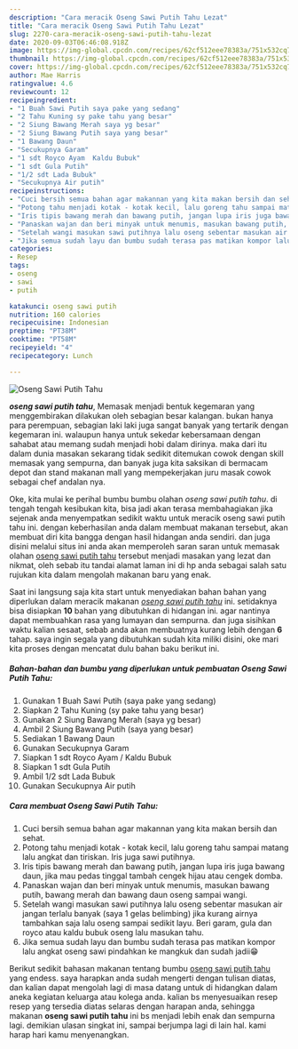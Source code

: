 ```yaml
---
description: "Cara meracik Oseng Sawi Putih Tahu Lezat"
title: "Cara meracik Oseng Sawi Putih Tahu Lezat"
slug: 2270-cara-meracik-oseng-sawi-putih-tahu-lezat
date: 2020-09-03T06:46:08.918Z
image: https://img-global.cpcdn.com/recipes/62cf512eee78383a/751x532cq70/oseng-sawi-putih-tahu-foto-resep-utama.jpg
thumbnail: https://img-global.cpcdn.com/recipes/62cf512eee78383a/751x532cq70/oseng-sawi-putih-tahu-foto-resep-utama.jpg
cover: https://img-global.cpcdn.com/recipes/62cf512eee78383a/751x532cq70/oseng-sawi-putih-tahu-foto-resep-utama.jpg
author: Mae Harris
ratingvalue: 4.6
reviewcount: 12
recipeingredient:
- "1 Buah Sawi Putih saya pake yang sedang"
- "2 Tahu Kuning sy pake tahu yang besar"
- "2 Siung Bawang Merah saya yg besar"
- "2 Siung Bawang Putih saya yang besar"
- "1 Bawang Daun"
- "Secukupnya Garam"
- "1 sdt Royco Ayam  Kaldu Bubuk"
- "1 sdt Gula Putih"
- "1/2 sdt Lada Bubuk"
- "Secukupnya Air putih"
recipeinstructions:
- "Cuci bersih semua bahan agar makannan yang kita makan bersih dan sehat."
- "Potong tahu menjadi kotak - kotak kecil, lalu goreng tahu sampai matang lalu angkat dan tiriskan. Iris juga sawi putihnya."
- "Iris tipis bawang merah dan bawang putih, jangan lupa iris juga bawang daun, jika mau pedas tinggal tambah cengek hijau atau cengek domba."
- "Panaskan wajan dan beri minyak untuk menumis, masukan bawang putih, bawang merah dan bawang daun oseng sampai wangi."
- "Setelah wangi masukan sawi putihnya lalu oseng sebentar masukan air jangan terlalu banyak (saya 1 gelas belimbing) jika kurang airnya tambahkan saja lalu oseng sampai sedikit layu. Beri garam, gula dan royco atau kaldu bubuk oseng lalu masukan tahu."
- "Jika semua sudah layu dan bumbu sudah terasa pas matikan kompor lalu angkat oseng sawi pindahkan ke mangkuk dan sudah jadii😁"
categories:
- Resep
tags:
- oseng
- sawi
- putih

katakunci: oseng sawi putih 
nutrition: 160 calories
recipecuisine: Indonesian
preptime: "PT38M"
cooktime: "PT58M"
recipeyield: "4"
recipecategory: Lunch

---
```



![Oseng Sawi Putih Tahu](https://img-global.cpcdn.com/recipes/62cf512eee78383a/751x532cq70/oseng-sawi-putih-tahu-foto-resep-utama.jpg)

<b><i>oseng sawi putih tahu</i></b>, Memasak menjadi bentuk kegemaran yang menggembirakan dilakukan oleh sebagian besar kalangan. bukan hanya para perempuan, sebagian laki laki juga sangat banyak yang tertarik dengan kegemaran ini. walaupun hanya untuk sekedar kebersamaan dengan sahabat atau memang sudah menjadi hobi dalam dirinya. maka dari itu dalam dunia masakan sekarang tidak sedikit ditemukan cowok dengan skill memasak yang sempurna, dan banyak juga kita saksikan di bermacam depot dan stand makanan mall yang mempekerjakan juru masak cowok sebagai chef andalan nya.



Oke, kita mulai ke perihal bumbu bumbu olahan <i>oseng sawi putih tahu</i>. di tengah tengah kesibukan kita, bisa jadi akan terasa membahagiakan jika sejenak anda menyempatkan sedikit waktu untuk meracik oseng sawi putih tahu ini. dengan keberhasilan anda dalam membuat makanan tersebut, akan membuat diri kita bangga dengan hasil hidangan anda sendiri. dan juga disini melalui situs ini anda akan memperoleh saran saran untuk memasak olahan <u>oseng sawi putih tahu</u> tersebut menjadi masakan yang lezat dan nikmat, oleh sebab itu tandai alamat laman ini di hp anda sebagai salah satu rujukan kita dalam mengolah makanan baru yang enak.


Saat ini langsung saja kita start untuk menyediakan bahan bahan yang diperlukan dalam meracik makanan <u><i>oseng sawi putih tahu</i></u> ini. setidaknya bisa disiapkan <b>10</b> bahan yang dibutuhkan di hidangan ini. agar nantinya dapat membuahkan rasa yang lumayan dan sempurna. dan juga sisihkan waktu kalian sesaat, sebab anda akan membuatnya kurang lebih dengan <b>6</b> tahap. saya ingin segala yang dibutuhkan sudah kita miliki disini, oke mari kita proses dengan mencatat dulu bahan baku berikut ini.

<!--inarticleads1-->

##### Bahan-bahan dan bumbu yang diperlukan untuk pembuatan Oseng Sawi Putih Tahu:

1. Gunakan 1 Buah Sawi Putih (saya pake yang sedang)
1. Siapkan 2 Tahu Kuning (sy pake tahu yang besar)
1. Gunakan 2 Siung Bawang Merah (saya yg besar)
1. Ambil 2 Siung Bawang Putih (saya yang besar)
1. Sediakan 1 Bawang Daun
1. Gunakan Secukupnya Garam
1. Siapkan 1 sdt Royco Ayam / Kaldu Bubuk
1. Siapkan 1 sdt Gula Putih
1. Ambil 1/2 sdt Lada Bubuk
1. Gunakan Secukupnya Air putih




<!--inarticleads2-->

##### Cara membuat Oseng Sawi Putih Tahu:

1. Cuci bersih semua bahan agar makannan yang kita makan bersih dan sehat.
1. Potong tahu menjadi kotak - kotak kecil, lalu goreng tahu sampai matang lalu angkat dan tiriskan. Iris juga sawi putihnya.
1. Iris tipis bawang merah dan bawang putih, jangan lupa iris juga bawang daun, jika mau pedas tinggal tambah cengek hijau atau cengek domba.
1. Panaskan wajan dan beri minyak untuk menumis, masukan bawang putih, bawang merah dan bawang daun oseng sampai wangi.
1. Setelah wangi masukan sawi putihnya lalu oseng sebentar masukan air jangan terlalu banyak (saya 1 gelas belimbing) jika kurang airnya tambahkan saja lalu oseng sampai sedikit layu. Beri garam, gula dan royco atau kaldu bubuk oseng lalu masukan tahu.
1. Jika semua sudah layu dan bumbu sudah terasa pas matikan kompor lalu angkat oseng sawi pindahkan ke mangkuk dan sudah jadii😁




Berikut sedikit bahasan makanan tentang bumbu <u>oseng sawi putih tahu</u> yang endess. saya harapkan anda sudah mengerti dengan tulisan diatas, dan kalian dapat mengolah lagi di masa datang untuk di hidangkan dalam aneka kegiatan keluarga atau kolega anda. kalian bs menyesuaikan resep resep yang tersedia diatas selaras dengan harapan anda, sehingga makanan <b>oseng sawi putih tahu</b> ini bs menjadi lebih enak dan sempurna lagi. demikian ulasan singkat ini, sampai berjumpa lagi di lain hal. kami harap hari kamu menyenangkan.

